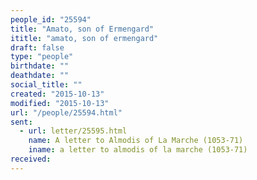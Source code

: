 ```yaml
---
people_id: "25594"
title: "Amato, son of Ermengard"
ititle: "amato, son of ermengard"
draft: false
type: "people"
birthdate: ""
deathdate: ""
social_title: ""
created: "2015-10-13"
modified: "2015-10-13"
url: "/people/25594.html"
sent:
  - url: letter/25595.html
    name: A letter to Almodis of La Marche (1053-71)
    iname: a letter to almodis of la marche (1053-71)
received:
---
```

